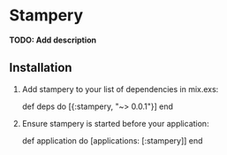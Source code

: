 # Stampery

**TODO: Add description**

## Installation

  1. Add stampery to your list of dependencies in mix.exs:

        def deps do
          [{:stampery, "~> 0.0.1"}]
        end

  2. Ensure stampery is started before your application:

        def application do
          [applications: [:stampery]]
        end
